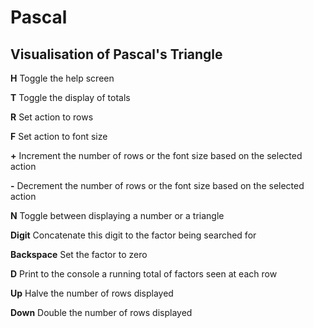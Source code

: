 # Pascal
## Visualisation of Pascal's Triangle

**H**   Toggle the help screen

**T**   Toggle the display of totals

**R**   Set action to rows

**F**   Set action to font size

**+**   Increment the number of rows or the font size based on the selected action

**-**   Decrement the number of rows or the font size based on the selected action

**N**    Toggle between displaying a number or a triangle

**Digit** Concatenate this digit to the factor being searched for

**Backspace** Set the factor to zero

**D**    Print to the console a running total of factors seen at each row

**Up**   Halve the number of rows displayed

**Down** Double the number of rows displayed